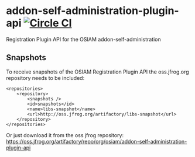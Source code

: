 # addon-self-administration-plugin-api [![Circle CI](https://circleci.com/gh/osiam/addon-self-administration-plugin-api.svg?style=svg)](https://circleci.com/gh/osiam/addon-self-administration-plugin-api)

Registration Plugin API for the OSIAM addon-self-administration

## Snapshots

To receive snapshots of the OSIAM Registration Plugin API the oss.jfrog.org
repository needs to be included:

```
<repositories>
    <repository>
        <snapshots />
        <id>snapshots</id>
        <name>libs-snapshot</name>
        <url>http://oss.jfrog.org/artifactory/libs-snapshot</url>
    </repository>
</repositories>
```

Or just download it from the oss jfrog repository:
https://oss.jfrog.org/artifactory/repo/org/osiam/addon-self-administration-plugin-api

